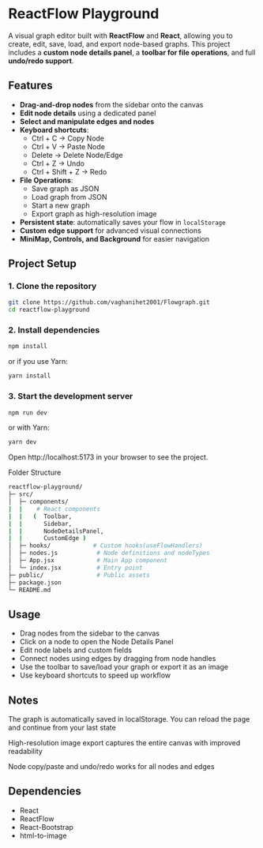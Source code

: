 # ReactFlow Playground

A visual graph editor built with **ReactFlow** and **React**, allowing you to create, edit, save, load, and export node-based graphs. This project includes a **custom node details panel**, a **toolbar for file operations**, and full **undo/redo support**.

## Features

- **Drag-and-drop nodes** from the sidebar onto the canvas  
- **Edit node details** using a dedicated panel  
- **Select and manipulate edges and nodes**  
- **Keyboard shortcuts**:
  - Ctrl + C → Copy Node
  - Ctrl + V → Paste Node
  - Delete → Delete Node/Edge
  - Ctrl + Z → Undo
  - Ctrl + Shift + Z → Redo
- **File Operations**:
  - Save graph as JSON
  - Load graph from JSON
  - Start a new graph
  - Export graph as high-resolution image
- **Persistent state**: automatically saves your flow in `localStorage`
- **Custom edge support** for advanced visual connections
- **MiniMap, Controls, and Background** for easier navigation

## Project Setup

### 1. Clone the repository

```bash
git clone https://github.com/vaghanihet2001/Flowgraph.git 
cd reactflow-playground
```
### 2. Install dependencies
```bash
npm install
```

or if you use Yarn:

```bash
yarn install
```

### 3. Start the development server
```bash
npm run dev
```
or with Yarn:

```bash
yarn dev
```
Open http://localhost:5173 in your browser to see the project.

Folder Structure
```bash
reactflow-playground/
├─ src/
│  ├─ components/       
|  |    # React components 
|  |   (  Toolbar,
|  |      Sidebar,
|  |      NodeDetailsPanel, 
|  |      CustomEdge )
│  ├─ hooks/            # Custom hooks(useFlowHandlers)
│  ├─ nodes.js           # Node definitions and nodeTypes
│  ├─ App.jsx            # Main App component
│  └─ index.jsx          # Entry point
├─ public/               # Public assets
├─ package.json
└─ README.md
```
## Usage
<ul>
<li>Drag nodes from the sidebar to the canvas</li>
<li>Click on a node to open the Node Details Panel</li>
<li>Edit node labels and custom fields</li>
<li>Connect nodes using edges by dragging from node handles</li>
<li>Use the toolbar to save/load your graph or export it as an image</li>
<li>Use keyboard shortcuts to speed up workflow</li>
</ul>

## Notes
The graph is automatically saved in localStorage. You can reload the page and continue from your last state

High-resolution image export captures the entire canvas with improved readability

Node copy/paste and undo/redo works for all nodes and edges

## Dependencies
<ul>
<li>React</li>
<li>ReactFlow</li>
<li>React-Bootstrap</li>
<li>html-to-image</li>